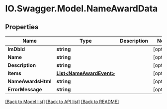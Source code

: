 # IO.Swagger.Model.NameAwardData
## Properties

Name | Type | Description | Notes
------------ | ------------- | ------------- | -------------
**ImDbId** | **string** |  | [optional] 
**Name** | **string** |  | [optional] 
**Description** | **string** |  | [optional] 
**Items** | [**List&lt;NameAwardEvent&gt;**](NameAwardEvent.md) |  | [optional] 
**NameAwardsHtml** | **string** |  | [optional] 
**ErrorMessage** | **string** |  | [optional] 

[[Back to Model list]](../README.md#documentation-for-models) [[Back to API list]](../README.md#documentation-for-api-endpoints) [[Back to README]](../README.md)

